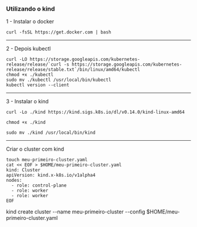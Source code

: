 ### Utilizando o kind

1 - Instalar o docker
```
curl -fsSL https://get.docker.com | bash

```
---
2 - Depois kubectl
```
curl -LO https://storage.googleapis.com/kubernetes-release/release/`curl -s https://storage.googleapis.com/kubernetes-release/release/stable.txt`/bin/linux/amd64/kubectl
chmod +x ./kubectl
sudo mv ./kubectl /usr/local/bin/kubectl
kubectl version --client

 ```
---
3 - Instalar o kind
```
curl -Lo ./kind https://kind.sigs.k8s.io/dl/v0.14.0/kind-linux-amd64

chmod +x ./kind

sudo mv ./kind /usr/local/bin/kind
```

---

Criar o cluster com kind
```
touch meu-primeiro-cluster.yaml
cat << EOF > $HOME/meu-primeiro-cluster.yaml
kind: Cluster
apiVersion: kind.x-k8s.io/v1alpha4
nodes:
  - role: control-plane
  - role: worker
  - role: worker
EOF
```

kind create cluster --name meu-primeiro-cluster --config $HOME/meu-primeiro-cluster.yaml
